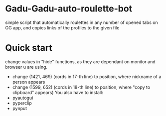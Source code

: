 # Gadu-Gadu-auto-roulette-bot
simple script that automatically roulettes in any number of opened tabs on GG app, and copies links of the  profiles to the given file


# Quick start
change values in "hide" functions, as they are dependant on monitor and browser u are using.
- change (1421, 469) (cords in 17-th line) to position, where nickname of a person appears
- change (1599, 652) (cords in 18-th line) to position, where "copy to clipboard" appears)
You also have to install:
- pyautogui
- pyperclip
- pynput
